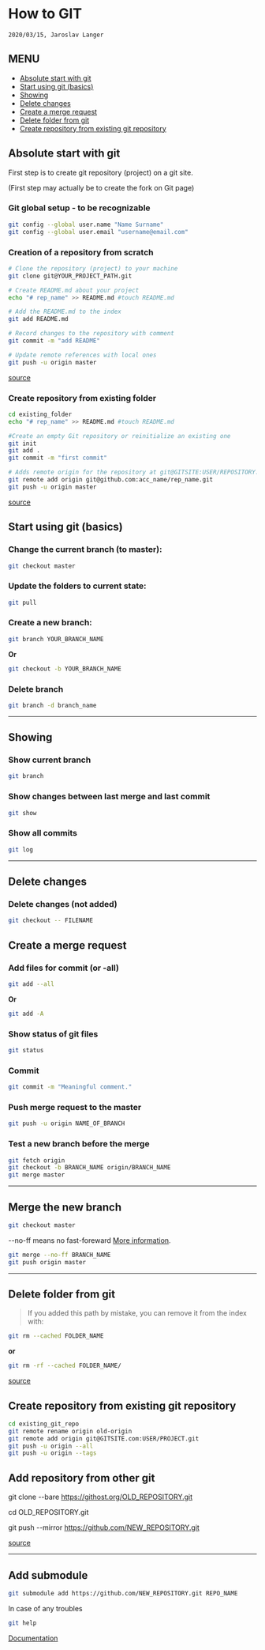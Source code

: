 # How to GIT

`2020/03/15, Jaroslav Langer`

## MENU

- [Absolute start with git](#absolute-start-with-git)
- [Start using git (basics)](#start-using-git-(basics))
- [Showing](#showing)
- [Delete changes](#delete-changes)
- [Create a merge request](#create-a-merge-request)
- [Delete folder from git](#delete-folder-from-git)
- [Create repository from existing git repository](#create-repository-from-existing-git-repository)

## Absolute start with git

First step is to create git repository (project) on a git site.

(First step may actually be to create the fork on Git page)


### Git global setup - to be recognizable

```sh
git config --global user.name "Name Surname"
git config --global user.email "username@email.com"
```

### Creation of a repository from scratch

```sh
# Clone the repository (project) to your machine
git clone git@YOUR_PROJECT_PATH.git

# Create README.md about your project
echo "# rep_name" >> README.md #touch README.md

# Add the README.md to the index
git add README.md

# Record changes to the repository with comment
git commit -m "add README"

# Update remote references with local ones
git push -u origin master
```
[source](https://about.gitlab.com/)

### Create repository from existing folder

```sh
cd existing_folder
echo "# rep_name" >> README.md #touch README.md

#Create an empty Git repository or reinitialize an existing one
git init
git add .
git commit -m "first commit"

# Adds remote origin for the repository at git@GITSITE:USER/REPOSITORY.git
git remote add origin git@github.com:acc_name/rep_name.git
git push -u origin master
```
[source](https://github.com/)

## Start using git (basics)

### Change the current branch (to master):

```sh
git checkout master
```

### Update the folders to current state:

```sh
git pull
```

### Create a new branch:

```sh
git branch YOUR_BRANCH_NAME
```
**Or**
```sh
git checkout -b YOUR_BRANCH_NAME
```

### Delete branch

```sh
git branch -d branch_name
```

---

## Showing 

### Show current branch

```sh
git branch
```

### Show changes between last merge and last commit

```sh
git show
```

### Show all commits

```sh
git log
```

---

## Delete changes

### Delete changes (not added)
```sh
git checkout -- FILENAME
```

## Create a merge request

### Add files for commit (or -all)

```sh
git add --all
``` 
**Or** 

```sh
git add -A
```

### Show status of git files

```sh
git status
```

### Commit

```sh
git commit -m "Meaningful comment."
```

### Push merge request to the master

```sh
git push -u origin NAME_OF_BRANCH
```

### Test a new branch before the merge

```sh
git fetch origin
git checkout -b BRANCH_NAME origin/BRANCH_NAME
git merge master
```

---

## Merge the new branch 

```sh
git checkout master
```

--no-ff means no fast-foreward [More information](https://nvie.com/posts/a-successful-git-branching-model/).

```sh
git merge --no-ff BRANCH_NAME
git push origin master
```

---

## Delete folder from git

> If you added this path by mistake, you can remove it from the index with:
```sh
git rm --cached FOLDER_NAME
```
**or**
```sh
git rm -rf --cached FOLDER_NAME/
```
[source](https://stackoverflow.com/questions/50167969/how-to-fix-modified-content-untracked-content-in-git)

## Create repository from existing git repository

```sh
cd existing_git_repo
git remote rename origin old-origin
git remote add origin git@GITSITE.com:USER/PROJECT.git
git push -u origin --all
git push -u origin --tags
```

## Add repository from other git

git clone --bare https://githost.org/OLD_REPOSITORY.git

cd OLD_REPOSITORY.git

git push --mirror https://github.com/NEW_REPOSITORY.git

[source](https://stackoverflow.com/questions/30268549/mirroring-from-gitlab-to-github)

---

## Add submodule

```sh
git submodule add https://github.com/NEW_REPOSITORY.git REPO_NAME
```

In case of any troubles

```sh
git help
```

[Documentation](https://git-scm.com/doc)
